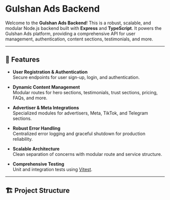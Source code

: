 # Gulshan Ads Backend

Welcome to the **Gulshan Ads Backend**! This is a robust, scalable, and modular Node.js backend built with **Express** and **TypeScript**. It powers the Gulshan Ads platform, providing a comprehensive API for user management, authentication, content sections, testimonials, and more.

---

## 🚀 Features

- **User Registration & Authentication**  
  Secure endpoints for user sign-up, login, and authentication.

- **Dynamic Content Management**  
  Modular routes for hero sections, testimonials, trust sections, pricing, FAQs, and more.

- **Advertiser & Meta Integrations**  
  Specialized modules for advertisers, Meta, TikTok, and Telegram sections.

- **Robust Error Handling**  
  Centralized error logging and graceful shutdown for production reliability.

- **Scalable Architecture**  
  Clean separation of concerns with modular route and service structure.

- **Comprehensive Testing**  
  Unit and integration tests using [Vitest](https://vitest.dev/).

---

## 🏗️ Project Structure
